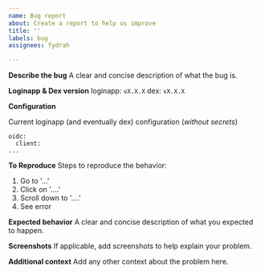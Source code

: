 ```yaml
---
name: Bug report
about: Create a report to help us improve
title: ''
labels: bug
assignees: fydrah

---
```


**Describe the bug**
A clear and concise description of what the bug is.

**Loginapp & Dex version**
loginapp: `vX.X.X`
dex: `vX.X.X`

**Configuration**

Current loginapp (and eventually dex) configuration (*without secrets*)
```
oidc:
  client:
...
```

**To Reproduce**
Steps to reproduce the behavior:
1. Go to '...'
2. Click on '....'
3. Scroll down to '....'
4. See error 

**Expected behavior**
A clear and concise description of what you expected to happen.

**Screenshots**
If applicable, add screenshots to help explain your problem.

**Additional context**
Add any other context about the problem here.
